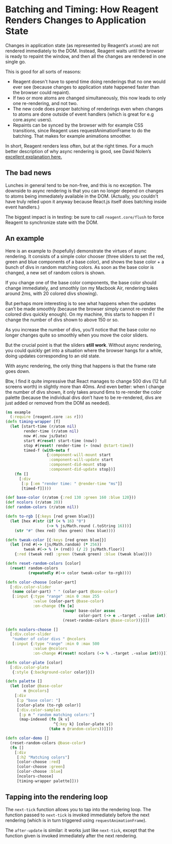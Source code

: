 # Batching and Timing: How Reagent Renders Changes to Application State

Changes in application state (as represented by Reagent’s `atom`s) are not rendered immediately to the DOM. Instead, Reagent waits until the browser is ready to repaint the window, and then all the changes are rendered in one single go.

This is good for all sorts of reasons:

* Reagent doesn't have to spend time doing renderings that no one would ever see (because changes to application state happened faster than the browser could repaint).
* If two or more atoms are changed simultaneously, this now leads to only one re-rendering, and not two.
* The new code does proper batching of renderings even when changes to atoms are done outside of event handlers (which is great for e.g core.async users).
* Repaints can be synced by the browser with for example CSS transitions, since Reagent uses requestAnimationFrame to do the batching. That makes for example animations smoother.

In short, Reagent renders less often, but at the right times. For a much better description of why async rendering is good, see David Nolen’s [excellent explanation here.](http://swannodette.github.io/2013/12/17/the-future-of-javascript-mvcs)

## The bad news

Lunches in general tend to be non-free, and this is no exception. The downside to async rendering is that you can no longer depend on changes to atoms being immediately available in the DOM. (Actually, you couldn't have truly relied upon it anyway because React.js itself does batching inside event handlers.)

The biggest impact is in testing: be sure to call `reagent.core/flush` to force Reagent to synchronize state with the DOM.

## An example

Here is an example to (hopefully) demonstrate the virtues of async rendering. It consists of a simple color chooser (three sliders to set the red, green and blue components of a base color), and shows the base color + a bunch of divs in random matching colors. As soon as the base color is changed, a new set of random colors is shown.

If you change one of the base color components, the base color should change immediately, and smoothly (on my Macbook Air, rendering takes around 2ms, with 20 colored divs showing).

But perhaps more interesting is to see what happens when the updates can’t be made smoothly (because the browser simply cannot re-render the colored divs quickly enough). On my machine, this starts to happen if I change the number of divs shown to above 150 or so.

As you increase the number of divs, you’ll notice that the base color no longer changes quite so smoothly when you move the color sliders.

But the crucial point is that the sliders **still work**. Without async rendering, you could quickly get into a situation where the browser hangs for a while, doing updates corresponding to an old state.

With async rendering, the only thing that happens is that the frame rate goes down.

Btw, I find it quite impressive that React manages to change 500 divs (12 full screens worth) in slightly more than 40ms. And even better: when I change the number of divs shown, it only takes around 6ms to re-render the color palette (because the individual divs don’t have to be re-rendered, divs are just added or removed from the DOM as needed).

```clojure
(ns example
  (:require [reagent.core :as r]))
(defn timing-wrapper [f]
  (let [start-time (r/atom nil)
        render-time (r/atom nil)
        now #(.now js/Date)
        start #(reset! start-time (now))
        stop #(reset! render-time (- (now) @start-time))
        timed-f (with-meta f
                  {:component-will-mount start
                   :component-will-update start
                   :component-did-mount stop
                   :component-did-update stop})]
    (fn []
      [:div
       [:p [:em "render time: " @render-time "ms"]]
       [timed-f]])))

(def base-color (r/atom {:red 130 :green 160 :blue 120}))
(def ncolors (r/atom 20))
(def random-colors (r/atom nil))

(defn to-rgb [{:keys [red green blue]}]
  (let [hex #(str (if (< % 16) "0")
                  (-> % js/Math.round (.toString 16)))]
    (str "#" (hex red) (hex green) (hex blue))))

(defn tweak-color [{:keys [red green blue]}]
  (let [rnd #(-> (js/Math.random) (* 256))
        tweak #(-> % (+ (rnd)) (/ 2) js/Math.floor)]
    {:red (tweak red) :green (tweak green) :blue (tweak blue)}))

(defn reset-random-colors [color]
  (reset! random-colors
          (repeatedly #(-> color tweak-color to-rgb))))

(defn color-choose [color-part]
  [:div.color-slider
   (name color-part) " " (color-part @base-color)
   [:input {:type "range" :min 0 :max 255
            :value (color-part @base-color)
            :on-change (fn [e]
                         (swap! base-color assoc
                                color-part (-> e .-target .-value int))
                         (reset-random-colors @base-color))}]])

(defn ncolors-choose []
  [:div.color-slider
   "number of color divs " @ncolors
   [:input {:type "range" :min 0 :max 500
            :value @ncolors
            :on-change #(reset! ncolors (-> % .-target .-value int))}]])

(defn color-plate [color]
  [:div.color-plate
   {:style {:background-color color}}])

(defn palette []
  (let [color @base-color
        n @ncolors]
    [:div
     [:p "base color: "]
     [color-plate (to-rgb color)]
     [:div.color-samples
      [:p n " random matching colors:"]
      (map-indexed (fn [k v]
                     ^{:key k} [color-plate v])
                   (take n @random-colors))]]))

(defn color-demo []
  (reset-random-colors @base-color)
  (fn []
    [:div
     [:h2 "Matching colors"]
     [color-choose :red]
     [color-choose :green]
     [color-choose :blue]
     [ncolors-choose]
     [timing-wrapper palette]]))
```

## Tapping into the rendering loop

The `next-tick` function allows you to tap into the rendering loop. The function passed to `next-tick` is invoked immediately before the next rendering (which is in turn triggered using `requestAnimationFrame`).

The `after-update` is similar: it works just like `next-tick`, except that the function given is invoked immediately after the next rendering.
